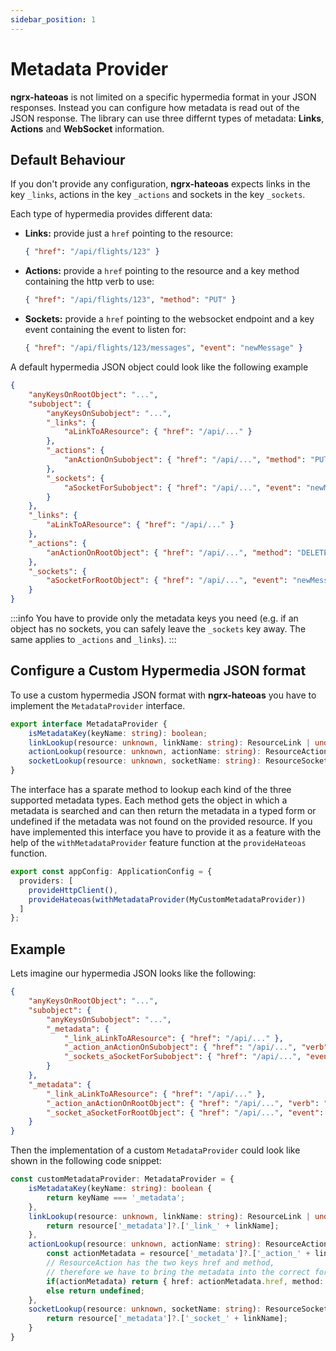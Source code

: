 ```yaml
---
sidebar_position: 1
---
```


# Metadata Provider
**ngrx-hateoas** is not limited on a specific hypermedia format in your JSON responses. Instead you can configure how metadata is read out of the JSON response. The library can use three differnt types of metadata: **Links**, **Actions** and **WebSocket** information.


## Default Behaviour
If you don't provide any configuration, **ngrx-hateoas** expects links in the key `_links`, actions in the key `_actions` and sockets in the key `_sockets`. 

Each type of hypermedia provides different data: 

* **Links:** provide just a `href` pointing to the resource:
    ```json title="Link Example Object"
    { "href": "/api/flights/123" }
    ``` 


* **Actions:** provide a `href` pointing to the resource and a key method containing the http verb to use:
    ```json title="Action Example Object"
    { "href": "/api/flights/123", "method": "PUT" }
    ``` 

* **Sockets:** provide  a `href` pointing to the websocket endpoint and a key event containing the event to listen for:
    ```json title="Socket Example Object"
    { "href": "/api/flights/123/messages", "event": "newMessage" }
    ``` 

A default hypermedia JSON object could look like the following example

```json
{
    "anyKeysOnRootObject": "...",
    "subobject": {
        "anyKeysOnSubobject": "...",
        "_links": {
            "aLinkToAResource": { "href": "/api/..." }
        },
        "_actions": {
            "anActionOnSubobject": { "href": "/api/...", "method": "PUT" }
        }, 
        "_sockets": {
            "aSocketForSubobject": { "href": "/api/...", "event": "newMessageForSubobject" }
        }
    },
    "_links": {
        "aLinkToAResource": { "href": "/api/..." }
    },
    "_actions": {
        "anActionOnRootObject": { "href": "/api/...", "method": "DELETE" }
    }, 
    "_sockets": {
        "aSocketForRootObject": { "href": "/api/...", "event": "newMessageForRoot" }
    }
}
```

:::info
    You have to provide only the metadata keys you need (e.g. if an object has no sockets, you can safely leave the `_sockets` key away. The same applies to `_actions` and `_links`).
:::

## Configure a Custom Hypermedia JSON format
To use a custom hypermedia JSON format with **ngrx-hateoas** you have to implement the `MetadataProvider` interface.

```ts
export interface MetadataProvider {
    isMetadataKey(keyName: string): boolean;
    linkLookup(resource: unknown, linkName: string): ResourceLink | undefined;
    actionLookup(resource: unknown, actionName: string): ResourceAction | undefined;
    socketLookup(resource: unknown, socketName: string): ResourceSocket | undefined;
}
```

The interface has a sparate method to lookup each kind of the three supported metadata types. Each method gets the object in which a metadata is searched and can then return the metadata in a typed form or undefined if the metadata was not found on the provided resource. If you have implemented this interface you have to provide it as a feature with the help of the `withMetadataProvider` feature function at the `provideHateoas` function. 

```ts
export const appConfig: ApplicationConfig = {
  providers: [
    provideHttpClient(),
    provideHateoas(withMetadataProvider(MyCustomMetadataProvider))
  ]
};
```

## Example
Lets imagine our hypermedia JSON looks like the following:

```json
{
    "anyKeysOnRootObject": "...",
    "subobject": {
        "anyKeysOnSubobject": "...",
        "_metadata": {
            "_link_aLinkToAResource": { "href": "/api/..." },
            "_action_anActionOnSubobject": { "href": "/api/...", "verb": "PUT" },
            "_sockets_aSocketForSubobject": { "href": "/api/...", "event": "newMessageForSubobject" }
        }
    },
    "_metadata": {
        "_link_aLinkToAResource": { "href": "/api/..." },
        "_action_anActionOnRootObject": { "href": "/api/...", "verb": "DELETE" },
        "_socket_aSocketForRootObject": { "href": "/api/...", "event": "newMessageForRoot" }
    }
}
```

Then the implementation of a custom `MetadataProvider` could look like shown in the following code snippet:

```ts
const customMetadataProvider: MetadataProvider = {
    isMetadataKey(keyName: string): boolean {
        return keyName === '_metadata';
    },
    linkLookup(resource: unknown, linkName: string): ResourceLink | undefined {
        return resource['_metadata']?.['_link_' + linkName];
    },
    actionLookup(resource: unknown, actionName: string): ResourceAction | undefined {
        const actionMetadata = resource['_metadata']?.['_action_' + linkName];
        // ResourceAction has the two keys href and method, 
        // therefore we have to bring the metadata into the correct format
        if(actionMetadata) return { href: actionMetadata.href, method: actionMetadata.verb };
        else return undefined;
    },
    socketLookup(resource: unknown, socketName: string): ResourceSocket | undefined {
        return resource['_metadata']?.['_socket_' + linkName];
    }
}
```
